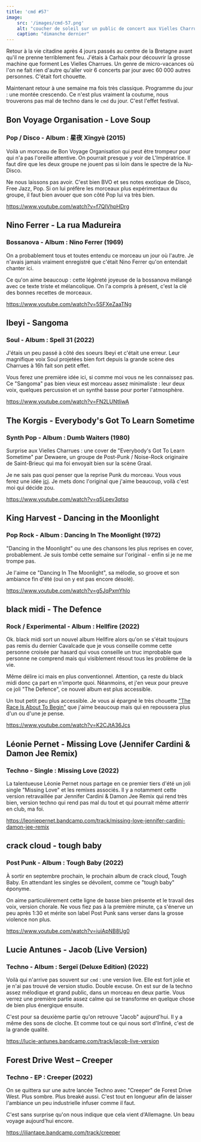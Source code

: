 ```yaml
---
title: 'cmd #57'
image:
    src: '/images/cmd-57.png'
    alt: "coucher de soleil sur un public de concert aux Vielles Charrues"
    caption: "dimanche dernier"
---
```



Retour à la vie citadine après 4 jours passés au centre de la Bretagne avant
qu'il ne prenne terriblement feu. J'étais à Carhaix pour découvrir la grosse
machine que forment Les Vielles Charrues. Un genre de micro-vacances où l'on ne
fait rien d'autre qu'aller voir 6 concerts par jour avec 60 000 autres
personnes. C'était fort chouette.

Maintenant retour à une semaine ma fois très classique. Programme du jour : une
montée crescendo. Ce n'est plus vraiment la coutume, nous trouverons pas mal de
techno dans le `cmd` du jour. C'est l'effet festival.





## Bon Voyage Organisation - Love Soup

### Pop / Disco - Album : 星夜 Xīngyè (2015)

Voilà un morceau de Bon Voyage Organisation qui peut être trompeur pour qui n'a
pas l'oreille attentive. On pourrait presque y voir de L'Impératrice. Il faut
dire que les deux groupe ne jouent pas si loin dans le spectre de la Nu-Disco.

Ne nous laissons pas avoir. C'est bien BVO et ses notes exotique de Disco, Free
Jazz, Pop. Si on lui préfère les morceaux plus expérimentaux du groupe, il faut
bien avouer que son côté Pop lui va très bien.

https://www.youtube.com/watch?v=f7QIVhpHDrg



## Nino Ferrer - La rua Madureira

### Bossanova - Album : Nino Ferrer (1969)

On a probablement tous et toutes entendu ce morceau un jour où l'autre. Je
n'avais jamais vraiment enregistré que c'était Nino Ferrer qu'on entendait
chanter ici.

Ce qu'on aime beaucoup : cette légèreté joyeuse de la bossanova mélangé avec ce
texte triste et mélancolique. On l'a compris à présent, c'est la clé des bonnes
recettes de morceaux.

https://www.youtube.com/watch?v=5SFXeZaaTNg



## Ibeyi - Sangoma

### Soul - Album : Spell 31 (2022)

J'étais un peu passé à côté des soeurs Ibeyi et c'était une erreur. Leur
magnifique voix Soul projetées bien fort depuis la grande scène des Charrues à
16h fait son petit effet.

Vous ferez une première idée ici, si comme moi vous ne les connaissez pas. Ce
"Sangoma" pas bien vieux est morceau assez minimaliste : leur deux voix,
quelques percussion et un synthé basse pour porter l'atmosphère.

https://www.youtube.com/watch?v=FN2LUNtliwA



## The Korgis - Everybody's Got To Learn Sometime

### Synth Pop - Album : Dumb Waiters (1980)

Surprise aux Vielles Charrues : une cover de "Everybody's Got To Learn Sometime"
par Dewaere, un groupe de Post-Punk / Noise-Rock originaire de Saint-Brieuc qui
ma foi envoyait bien sur la scène Graal.

Je ne sais pas quoi penser que la reprise Punk du morceau. Vous vous ferez une
idée [ici](https://www.youtube.com/watch?v=q5Lpev3qtso). Je mets donc l'original
que j'aime beaucoup, voilà c'est moi qui décide zou.

https://www.youtube.com/watch?v=q5Lpev3qtso



## King Harvest - Dancing in the Moonlight

### Pop Rock - Album : Dancing In The Moonlight (1972)

"Dancing in the Moonlight" ou une des chansons les plus reprises en cover,
probablement. Je suis tombé cette semaine sur l'original - enfin si je ne me
trompe pas.

Je l'aime ce "Dancing In The Moonlight", sa mélodie, so groove et son ambiance
fin d'été (oui on y est pas encore désolé).

https://www.youtube.com/watch?v=g5JqPxmYhlo



## black midi - The Defence

### Rock / Experimental - Album : Hellfire (2022)

Ok. black midi sort un nouvel album Hellfire alors qu'on se s'était toujours pas
remis du dernier Cavalcade que je vous conseille comme cette personne croisée
par hasard qui vous conseille un truc improbable que personne ne comprend mais
qui visiblement résout tous les problème de la vie.

Même délire ici mais en plus conventionnel. Attention, ça reste du black midi
donc ça part en n'importe quoi. Néanmoins, et j'en veux pour preuve ce joli "The
Defence", ce nouvel album est plus accessible.

Un tout petit peu plus accessible. Je vous ai épargné le très chouette ["The
Race Is About To Begin"](https://www.youtube.com/watch?v=k2nNWpK5SQA) que j'aime
beaucoup mais qui en repoussera plus d'un ou d'une je pense.

https://www.youtube.com/watch?v=K2CJtA36Jcs



## Léonie Pernet - Missing Love (Jennifer Cardini & Damon Jee Remix)

### Techno - Single : Missing Love (2022)

La talentueuse Léonie Pernet nous partage en ce premier tiers d'été un joli
single "Missing Love" et les remixes associés. Il y a notamment cette version
retravaillée par Jennifer Cardini & Damon Jee Remix qui rend très bien, version
techno qui rend pas mal du tout et qui pourrait même atterrir en club, ma foi.

https://leoniepernet.bandcamp.com/track/missing-love-jennifer-cardini-damon-jee-remix



## crack cloud - tough baby

### Post Punk - Album : Tough Baby (2022)

À sortir en septembre prochain, le prochain album de crack cloud, Tough Baby. En
attendant les singles se dévoilent, comme ce "tough baby" éponyme.

On aime particulièrement cette ligne de basse bien présente et le travail des
voix, version chorale. Ne vous fiez pas à la première minute, ça s'énerve un peu
après 1:30 et mérite son label Post Punk sans verser dans la grosse violence non
plus.

https://www.youtube.com/watch?v=iuiApNB8Ug0




## Lucie Antunes - Jacob (Live Version)

### Techno - Album : Sergeï (Deluxe Edition) (2022)

Voilà qui n'arrive pas souvent sur `cmd` : une version live. Elle est fort jolie
et je n'ai pas trouvé de version  studio. Double excuse. On est sur de la techno
assez mélodique et grand public, dans un morceau en deux partie. Vous verrez une
première partie assez calme qui se transforme en quelque chose de bien plus
énergique ensuite.

C'est pour sa deuxième partie qu'on retrouve "Jacob" aujourd'hui. Il y a même
des sons de cloche. Et comme tout ce qui nous sort d'Infiné, c'est de la grande
qualité.

https://lucie-antunes.bandcamp.com/track/jacob-live-version



## Forest Drive West – Creeper

### Techno - EP : Creeper (2022)

On se quittera sur une autre lancée Techno avec "Creeper" de Forest Drive West.
Plus sombre. Plus breaké aussi. C'est tout en longueur afin de laisser
l'ambiance un peu industrielle infuser comme il faut.

C'est sans surprise qu'on nous indique que cela vient d'Allemagne. Un beau
voyage aujourd'hui encore.

https://iliantape.bandcamp.com/track/creeper



